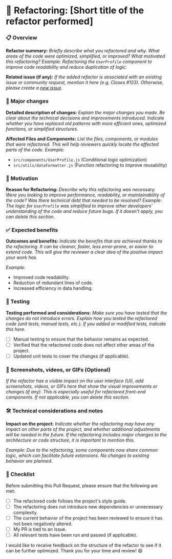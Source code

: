 # 🔄 Refactoring: [Short title of the refactor performed]

### 📋 Overview

**Refactor summary:**
_Briefly describe what you refactored and why. What areas of the code were optimized, simplified, or improved? What motivated this refactoring?_
_Example: Refactoring the `UserProfile` component to improve code readability and reduce duplication of logic._

**Related issue (if any):**
_If the added refactor is associated with an existing issue or community request, mention it here (e.g. Closes #123). Otherwise, please create a [new issue][issue]._

### 🔧 Major changes

**Detailed description of changes:**
_Explain the major changes you made. Be clear about the technical decisions and improvements introduced. Indicate whether you have replaced old patterns with more efficient ones, optimized functions, or simplified structures._

**Affected Files and Components:**
_List the files, components, or modules that were refactored. This will help reviewers quickly locate the affected parts of the code._
_Example:_

- `src/components/UserProfile.js` (Conditional logic optimization)
- `src/utils/dataFormatter.js` (Function refactoring to improve reusability)

### 📝 Motivation

**Reason for Refactoring:**
_Describe why this refactoring was necessary. Were you looking to improve performance, readability, or maintainability of the code? Was there technical debt that needed to be resolved?_
_Example: The logic for `UserProfile` was simplified to improve other developers' understanding of the code and reduce future bugs. If it doesn't apply, you can delete this section._

### ✅ Expected benefits

**Outcomes and benefits:**
_Indicate the benefits that are achieved thanks to the refactoring. It can be cleaner, faster, less error-prone, or easier to extend code. This will give the reviewer a clear idea of ​​the positive impact your work has._

_Example:_

- Improved code readability.
- Reduction of redundant lines of code.
- Increased efficiency in data handling.

### 🧪 Testing

**Testing performed and considerations:**
_Make sure you have tested that the changes do not introduce errors. Explain how you tested the refactored code (unit tests, manual tests, etc.). If you added or modified tests, indicate this here._

- [ ] Manual testing to ensure that the behavior remains as expected.
- [ ] Verified that the refactored code does not affect other areas of the project.
- [ ] Updated unit tests to cover the changes (if applicable).

### 📸 Screenshots, videos, or GIFs (Optional)

_If the refactor has a visible impact on the user interface (UI), add screenshots, videos, or GIFs here that show the visual improvements or changes (if any). This is especially useful for refactored front-end components. If not applicable, you can delete this section._

### 🛠️ Technical considerations and notes

**Impact on the project:**
_Indicate whether the refactoring may have any impact on other parts of the project, and whether additional adjustments will be needed in the future. If the refactoring includes major changes to the architecture or code structure, it is important to mention this._

_Example: Due to the refactoring, some components now share common logic, which can facilitate future extensions. No changes to existing behavior are planned._

### 🔄 Checklist

Before submitting this Pull Request, please ensure that the following are met:

- [ ] The refactored code follows the project's style guide.
- [ ] The refactoring does not introduce new dependencies or unnecessary complexity.
- [ ] The current behavior of the project has been reviewed to ensure it has not been negatively altered.
- [ ] My PR is tied to an issue.
- [ ] All relevant tests have been run and passed (if applicable).

I would like to receive feedback on the structure of the refactor to see if it can be further optimized. Thank you for your time and review! 😄

[issue]: https://github.com/bossbaby-baymax/Portfolio-js/issues/new